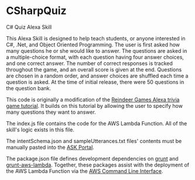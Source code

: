# CSharpQuiz
C# Quiz Alexa Skill

This Alexa Skill is designed to help teach students, or anyone interested in C#, .Net, and Object Oriented Programming. The user is first asked how many questions he or she would like to answer. The questions are asked in a multiple-choice format, with each question having four answer choices, and one correct answer. The number of correct responses is tracked throughout the game, and an overall score is given at the end. Questions are chosen in a random order, and answer choices are shuffled each time a question is asked. At the time of initial release, there were 50 questions in the question bank.

This code is originally a modification of the [Reindeer Games Alexa trivia game tutorial](https://developer.amazon.com/public/community/post/TxDJWS16KUPVKO/New-Alexa-Skills-Kit-Template-Build-a-Trivia-Skill-in-under-an-Hour). It builds on this tutorial by allowing the user to specify how many questions they want to answer.

The index.js file contains the code for the AWS Lambda Function. All of the skill's logic exists in this file.

The intentSchema.json and sampleUtterances.txt files' contents must be manually pasted into the [ASK Portal](https://developer.amazon.com/alexa-skills-kit).

The package.json file defines development dependencies on [grunt](http://gruntjs.com) and [grunt-aws-lambda](https://github.com/Tim-B/grunt-aws-lambda). Together, these packages assist with the deployment of the AWS Lambda Function via the [AWS Command Line Interface](https://aws.amazon.com/cli).